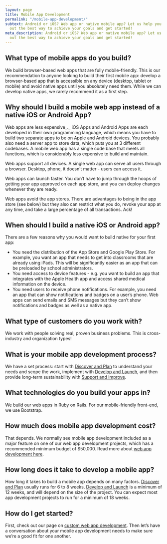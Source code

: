 ```yaml
---
layout: page
title: Mobile App Development
permalink: "/mobile-app-development/"
subtext: Android or iOS? Web app or native mobile app? Let us help you figure
  out the best way to achieve your goals and get started!
meta_description: Android or iOS? Web app or native mobile app? Let us help you figure
  out the best way to achieve your goals and get started!
---
```

## What type of mobile apps do you build?

We build browser-based web apps that are fully mobile-friendly. This is our recommendation to anyone looking to build their first mobile app: develop a browser-based app that is accessible on any device (desktop, tablet or mobile) and avoid native apps until you absolutely need them. While we can develop native apps, we rarely recommend it as a first step.

## Why should I build a mobile web app instead of a native iOS or Android App?

Web apps are less expensive_._ iOS Apps and Android Apps are each developed in their own programming language, which means you have to build two separate apps to be on Apple and Android devices. You probably also need a server app to store data, which puts you at 3 different codebases. A mobile web app has a single code base that meets all functions, which is considerably less expensive to build and maintain.

Web apps support all devices. A single web app can serve all users through a browser. Desktop, phone, it doesn’t matter - users can access it.

Web apps can launch faster. You don’t have to jump through the hoops of getting your app approved on each app store, and you can deploy changes whenever they are ready.

Web apps avoid the app stores. There are advantages to being in the app store (see below) but they also can restrict what you do, revoke your app at any time, and take a large percentage of all transactions. Ack!

## When should I build a native iOS or Android app?

There are a few reasons why you would want to build native for your first app:

* You need the distribution of the App Store and Google Play Store. For example, you want an app that needs to get into classrooms that are already using iPads. This will be significantly easier as an app that can be preloaded by school administrators.
* You need access to device features - e.g. you want to build an app that integrates with the Apple Health app and access shared medical information on the device.
* You need users to receive phone notifications. For example, you need an app that can show notifications and badges on a user’s phone. Web apps can send emails and SMS messages but they can’t show notifications and badges as well as a native app.

## What type of customers do you work with?

We work with people solving real, proven business problems. This is cross-industry and organization types!

## What is your mobile app development process?

We have a set process: start with [Discover and Plan](https://codeandeffect.com/discover-and-plan) to understand your needs and scope the work, implement with [Develop and Launch](https://codeandeffect.com/develop-and-launch), and then provide long-term sustainability with [Support and Improve](https://codeandeffect.com/support-and-improve).

## What technologies do you build your apps in?

We build our web apps in Ruby on Rails. For our mobile-friendly front-end, we use Bootstrap.

## How much does mobile app development cost?

That depends. We normally see mobile app development included as a major feature on one of our web app development projects, which has a recommended minimum budget of $50,000. Read more about [web app development here](https://codeandeffect.com/web-app-development).

## How long does it take to develop a mobile app?

How long it takes to build a mobile app depends on many factors. [Discover and Plan](https://codeandeffect.com/discover-and-plan) usually runs for 6 to 8 weeks. [Develop and Launch](https://codeandeffect.com/develop-and-launch) is a minimum of 12 weeks, and will depend on the size of the project. You can expect most app development projects to run for a minimum of 18 weeks.

## How do I get started?

First, check out our page on [custom web app development](https://codeandeffect.com/web-app-development). Then let’s have a conversation about your mobile app development needs to make sure we’re a good fit for one another.
